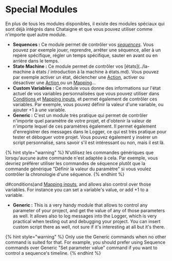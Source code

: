 # Special Modules

En plus de tous les modules disponibles, il existe des modules spéciaux qui sont déjà intégrés dans Chataigne et que vous pouvez utiliser comme n'importe quel autre module.

* **Sequences :** Ce module permet de contrôler vos [_sequences_](../the-time-machine-sequences/introduction-to-the-time-machine.md#sequence). Vous pouvez par exemple jouer, reprendre, arrêter une séquence, aller à un repère spécifique, régler un temps spécifique, sauter en avant ou en arrière dans le temps. 
* **State Machine :** Ce module permet de contrôler vos [états](../la-machine à états / introduction à la machine à états.md). Vous pouvez par exemple activer un état, déclencher une [Action](../the-state-machine/actions.md), activer ou désactiver une [Action ](../the-state-machine/actions.md)ou un [Mapping](../the-state-machine/mappings.md)... 
* **Custom Variables :** Ce module vous donne des informations sur l'état actuel de vos variables personnalisées que vous pouvez utiliser dans [Conditions ](../the-state-machine/actions.md#conditions)et [Mapping inputs](../the-state-machine/mappings.md#input), et permet également de contrôler ces variables. Par exemple, vous pouvez définir la valeur d'une variable, ou ajouter +1 à une variable. 
* **Generic :** C'est un module très pratique qui permet de contrôler n'importe quel paramètre de votre projet, et d'obtenir la valeur de n'importe lequel de ces paramètres également.  Il permet également d'enregistrer des messages dans le Logger, ce qui est très pratique pour tester et déboguer votre projet. Vous pouvez également y insérer un script personnalisé, sans savoir s'il est intéressant ou non, mais il est là.

{% hint style="warning" %}
N'utilisez les commandes génériques que lorsqu'aucune autre commande n'est adaptée à cela. Par exemple, vous devriez préférer utiliser les commandes de séquence plutôt que la commande générique "Définir la valeur du paramètre" si vous voulez contrôler la chronologie d'une séquence.
{% endhint %}

d#conditions)and [Mapping inputs](../the-state-machine/mappings.md#input), and allows also control over those variables. For instance you can set a variable's value, or add +1 to a variable. 
* **Generic :** This is a very handy module that allows to control any parameter of your project, and get the value of any of those parameters as well.  It allows also to log messages into the Logger, which is very practical when testing out and debugging your project. You can insert custom script there as well, not sure if it's interesting at all but it's there.

{% hint style="warning" %}
Only use the Generic commands when no other command is suited for that. For example, you should prefer using Sequence commands over Generic "Set parameter value" command if you want to control a sequence's timeline.
{% endhint %}

